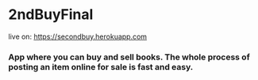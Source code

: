 # 2ndBuyFinal

live on: https://secondbuy.herokuapp.com

### App where you can buy and sell books. The whole process of posting an item online for sale is fast and easy.
